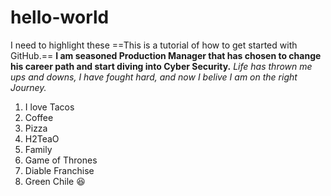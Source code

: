 # hello-world
I need to highlight these ==This is a tutorial of how to get started with GitHub.==
**I am seasoned Production Manager that has chosen to change his career path and start diving into Cyber Security.** 
*Life has thrown me ups and downs, I have fought hard, and now I belive I am on the right Journey.*
1. I love Tacos 
2. Coffee
3. Pizza
4. H2TeaO
5. Family
6. Game of Thrones
7. Diable Franchise
8. Green Chile
😆
